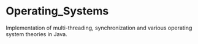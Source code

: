 # Operating_Systems
Implementation of multi-threading, synchronization and various operating system theories in Java.
